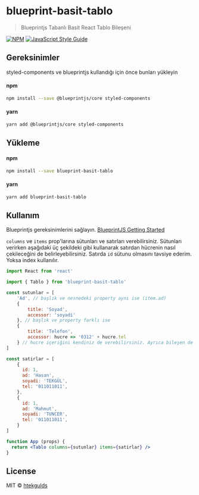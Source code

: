 # blueprint-basit-tablo

> Blueprintjs Tabanlı Basit React Tablo Bileşeni

[![NPM](https://img.shields.io/npm/v/blueprint-basit-tablo.svg)](https://www.npmjs.com/package/blueprint-basit-tablo) [![JavaScript Style Guide](https://img.shields.io/badge/code_style-standard-brightgreen.svg)](https://standardjs.com)

## Gereksinimler
styled-components ve blueprintjs kullandığı için önce bunları yükleyin

#### npm
```bash
npm install --save @blueprintjs/core styled-components
```

#### yarn
```bash
yarn add @blueprintjs/core styled-components
```

## Yükleme

#### npm
```bash
npm install --save blueprint-basit-tablo
```

#### yarn
```bash
yarn add blueprint-basit-tablo
```

## Kullanım

Blueprintjs gereksinimlerini sağlayın. [BlueprintJS Getting Started](https://blueprintjs.com/docs/#blueprint/getting-started)

`columns` ve `items` prop'larına sütunları ve satırları verebilirsiniz. Sütunları verirken aşağıdaki üç şekildeki gibi kullanarak satırdan hücrenin nasıl çekileceğini de belirleyebilirsiniz. Satırda `id` sütunu olmasını tavsiye ederim. Yoksa index kullanılır.

```jsx
import React from 'react'

import { Tablo } from 'blueprint-basit-tablo'

const sutunlar = [
    'Ad', // başlık ve nesnedeki property aynı ise (item.ad)
    {
        title: 'Soyad',
        accessor: 'soyadi'
    }, // başlık ve property farklı ise
    {
        title: 'Telefon',
        accessor: hucre => '0312' + hucre.tel
    } // hucre içeriğini kendiniz de verebilirsiniz. Ayrıca bileşen de verebilirsiniz
]

const satirlar = [
    {
      id: 1,
      ad: 'Hasan',
      soyadi: 'TEKGÜL',
      tel: '011011011',
    },
    {
      id: 1,
      ad: 'Mahmut',
      soyadi: 'TUNCER',
      tel: '011011011',
    }
]

function App (props) {
  return <Tablo columns={sutunlar} items={satirlar} />
}
```

## License

MIT © [htekgulds](https://github.com/htekgulds)
